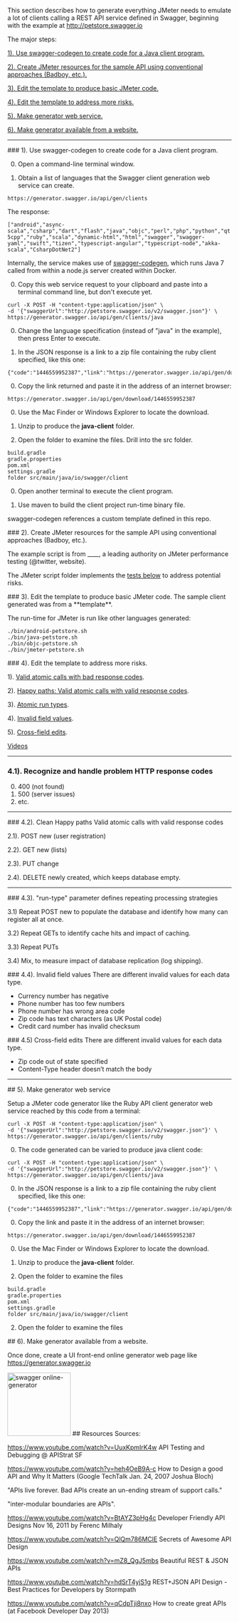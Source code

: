 This section describes how to generate everything JMeter needs to 
emulate a lot of clients calling a REST API service defined in Swagger, 
beginning with the example at 
<a target="_blank" href="http://petstore.swagger.io/"> http://petstore.swagger.io</a>

The major steps:

 <a href="#SampleSwagger"> 1). Use swagger-codegen to create code for a Java client program.</a>
 
 <a href="#UsualJMeter"> 2). Create JMeter resources for the sample API using conventional approaches (Badboy, etc.).</a>
 
 <a href="#SwaggerJMeter"> 3). Edit the template to produce basic JMeter code.</a>

 <a href="#JMeterTricks"> 4). Edit the template to address more risks.</a>
 
 <a href="#JMeterGenSvc"> 5). Make generator web service.</a>

 <a href="#JMeterGenWebsite"> 6). Make generator available from a website.</a>

<hr />


<a id="SampleSwagger"> 
### 1). Use swagger-codegen to create code for a Java client program.</a>

0. Open a command-line terminal window.

0. Obtain a list of languages that the Swagger client generation web service can create.

 ```
 https://generator.swagger.io/api/gen/clients
 ```

 The response:

 `["android","async-scala","csharp","dart","flash","java","objc","perl","php","python","qt5cpp","ruby","scala","dynamic-html","html","swagger","swagger-yaml","swift","tizen","typescript-angular","typescript-node","akka-scala","CsharpDotNet2"]`

 Internally, the service makes use of <a href="swagger-codegen.md">
 swagger-codegen</a>,
 which runs Java 7 called from within a node.js 
 server created within Docker.

0. Copy this web service request to your clipboard and paste into a terminal command line, but don't execute yet.
 
 ```
 curl -X POST -H "content-type:application/json" \
 -d '{"swaggerUrl":"http://petstore.swagger.io/v2/swagger.json"}' \
 https://generator.swagger.io/api/gen/clients/java
 ```

0. Change the language specification (instead of "java" in the example), then press Enter to execute.

0. In the JSON response is a link to a zip file containing the ruby client specified, like this one:

 ```
 {"code":"1446559952387","link":"https://generator.swagger.io/api/gen/download/1446559952387"}
 ```

0. Copy the link returned and paste it in the address of an internet browser:

 ```
 https://generator.swagger.io/api/gen/download/1446559952387
 ```

0. Use the Mac Finder or Windows Explorer to locate the download.

0. Unzip to produce the **java-client** folder.

0. Open the folder to examine the files. Drill into the src folder.
 
 ```
 build.gradle
 gradle.properties
 pom.xml
 settings.gradle
 folder src/main/java/io/swagger/client
 ```

0. Open another terminal to execute the client program.

0. Use maven to build the client project run-time binary file.

swagger-codegen references a custom template defined in this repo.

<a id="UsualJMeter">
### 2). Create JMeter resources for the sample API using conventional approaches (Badboy, etc.).</a>

The example script is from ____, a leading authority on JMeter performance testing (@twitter, website).

The JMeter script folder implements the <a href="#JMeterTricks"> tests below</a> to address potential risks.


<a id="SwaggerJMeter"> 
### 3). Edit the template to produce basic JMeter code.</a>
The sample client generated was from a **template**.

The run-time for JMeter is run like other languages generated:

 ```
 ./bin/android-petstore.sh
 ./bin/java-petstore.sh
 ./bin/objc-petstore.sh
 ./bin/jmeter-petstore.sh
 ```

<a id="JMeterTricks"> 
### 4). Edit the template to address more risks.</a>

1). <a href="#BadResponseCodes">Valid atomic calls with bad response codes</a>.

2). <a href="#HappyPath">Happy paths: Valid atomic calls with valid response codes</a>.

3). <a href="#AtomicRunTypes">Atomic run types</a>.

4). <a href="#InvalidFieldValues">Invalid field values</a>.

5). <a href="#CrossFieldEdits">Cross-field edits</a>.

<a href="#Resources">Videos</a>

<hr />

<a id="BadResponseCodes"></a>
### 4.1). Recognize and handle problem HTTP response codes

 0. 400 (not found)
 0. 500 (server issues)
 0. etc.


<hr />

<a id="CleanHappyPath">
### 4.2). Clean Happy paths</a>
Valid atomic calls with valid response codes

 2.1). POST new (user registration)

 2.2). GET new (lists)
 
 2.3). PUT change
 
 2.4). DELETE newly created, which keeps database empty.

<hr />

<a id="AtomicRunTypes">
### 4.3). "run-type" parameter defines repeating processing strategies</a>

 3.1) Repeat POST new to populate the database and identify how many can register all at once.

 3.2) Repeat GETs to identify cache hits and impact of caching.
 
 3.3) Repeat PUTs 
 
 3.4) Mix, to measure impact of database replication (log shipping).


<a id="InvalidFieldValues">
### 4.4). Invalid field values</a>
There are different invalid values for each data type.

  * Currency number has negative
  * Phone number has too few numbers
  * Phone number has wrong area code
  * Zip code has text characters (as UK Postal code)
  * Credit card number has invalid checksum

<a id="CrossFieldEdits">
### 4.5) Cross-field edits</a>
There are different invalid values for each data type.

  * Zip code out of state specified
  * Content-Type header doesn’t match the body

<hr />

<a id="JMeterGenSvc"> 
## 5). Make generator web service</a>

Setup a JMeter code generator like the Ruby API client generator web service reached by this code from a terminal:

 ```
 curl -X POST -H "content-type:application/json" \
 -d '{"swaggerUrl":"http://petstore.swagger.io/v2/swagger.json"}' \
 https://generator.swagger.io/api/gen/clients/ruby
 ```

0. The code generated can be varied to produce java client code:
 
 ```
 curl -X POST -H "content-type:application/json" \
 -d '{"swaggerUrl":"http://petstore.swagger.io/v2/swagger.json"}' \
 https://generator.swagger.io/api/gen/clients/java
 ```

0. In the JSON response is a link to a zip file containing the ruby client specified, like this one:

 ```
 {"code":"1446559952387","link":"https://generator.swagger.io/api/gen/download/1446559952387"}
 ```

0. Copy the link and paste it in the address of an internet browser:

 ```
 https://generator.swagger.io/api/gen/download/1446559952387
 ```

0. Use the Mac Finder or Windows Explorer to locate the download.

0. Unzip to produce the **java-client** folder.

0. Open the folder to examine the files
 
 ```
 build.gradle
 gradle.properties
 pom.xml
 settings.gradle
 folder src/main/java/io/swagger/client
 ```

 2. Open the folder to examine the files


<a id="JMeterGenWebsite"> 
## 6). Make generator available from a website.</a>

Once done, create a UI front-end online generator web page like 
<a target="_blank" href="https://generator.swagger.io/"> https://generator.swagger.io</a>

<img width="142" alt="swagger online-generator" src="https://cloud.githubusercontent.com/assets/300046/10910089/32f5c4d0-81f2-11e5-9c9e-97f74c46aa5b.png">



<a id="Resources">
## Resources</a>
Sources:

https://www.youtube.com/watch?v=UuxKpmIrK4w
API Testing and Debugging @ APIStrat SF

https://www.youtube.com/watch?v=heh4OeB9A-c
How to Design a good API and Why It Matters
(Google TechTalk Jan. 24, 2007 Joshua Bloch)

 "APIs live forever. Bad APIs create an un-ending stream of support calls."
 
 "inter-modular boundaries are APIs".

https://www.youtube.com/watch?v=BtAYZ3pHg4c
Developer Friendly API Designs
Nov 16, 2011 by Ferenc Milhaly 

https://www.youtube.com/watch?v=QlQm786MClE
Secrets of Awesome API Design

https://www.youtube.com/watch?v=mZ8_QgJ5mbs
Beautiful REST & JSON APIs

https://www.youtube.com/watch?v=hdSrT4yjS1g
REST+JSON API Design - Best Practices for Developers
by Stormpath

https://www.youtube.com/watch?v=qCdpTji8nxo
How to create great APIs
(at Facebook Developer Day 2013)
